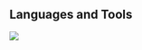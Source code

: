 ## Languages and Tools
<p align="left"> <a href="https://github.com/carnevap"><img src="https://skillicons.dev/icons?i=vscode,python,github,blender,c,css,html,js,wordpress,discord,eclipse,raspberrypi,powershell"> </a> </p>
